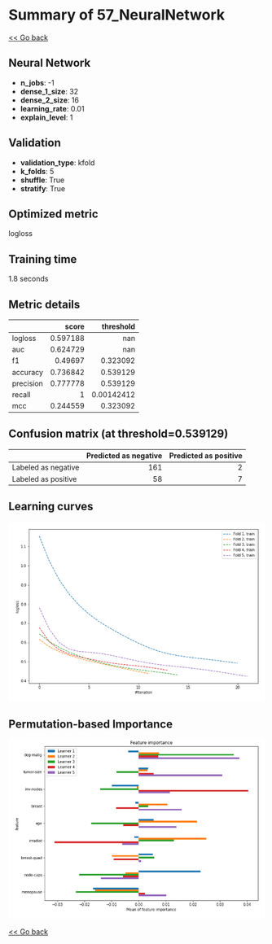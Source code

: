 # Summary of 57_NeuralNetwork

[<< Go back](../README.md)


## Neural Network
- **n_jobs**: -1
- **dense_1_size**: 32
- **dense_2_size**: 16
- **learning_rate**: 0.01
- **explain_level**: 1

## Validation
 - **validation_type**: kfold
 - **k_folds**: 5
 - **shuffle**: True
 - **stratify**: True

## Optimized metric
logloss

## Training time

1.8 seconds

## Metric details
|           |    score |    threshold |
|:----------|---------:|-------------:|
| logloss   | 0.597188 | nan          |
| auc       | 0.624729 | nan          |
| f1        | 0.49697  |   0.323092   |
| accuracy  | 0.736842 |   0.539129   |
| precision | 0.777778 |   0.539129   |
| recall    | 1        |   0.00142412 |
| mcc       | 0.244559 |   0.323092   |


## Confusion matrix (at threshold=0.539129)
|                     |   Predicted as negative |   Predicted as positive |
|:--------------------|------------------------:|------------------------:|
| Labeled as negative |                     161 |                       2 |
| Labeled as positive |                      58 |                       7 |

## Learning curves
![Learning curves](learning_curves.png)

## Permutation-based Importance
![Permutation-based Importance](permutation_importance.png)

[<< Go back](../README.md)

